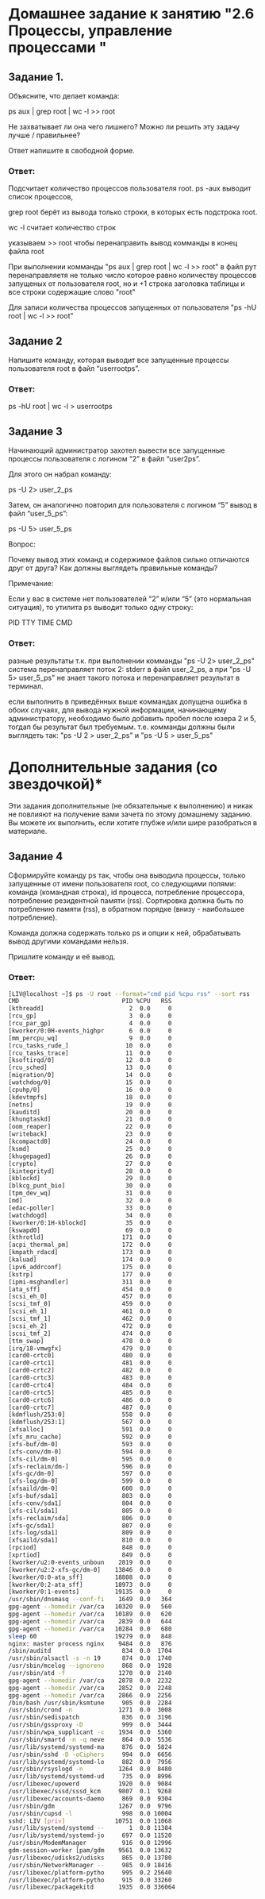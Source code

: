 # Домашнее задание к занятию "2.6 Процессы, управление процессами "


## Задание 1.
Объясните, что делает команда:

ps aux | grep root | wc -l >> root

Не захватывает ли она чего лишнего? Можно ли решить эту задачу лучше / правильнее?

Ответ напишите в свободной форме.

### Ответ: 

Подсчитает количество процессов пользователя root. 
ps -aux выводит список процессов, 

grep root берёт из вывода только строки, в которых есть подстрока root. 

wc -l считает количество строк 

указываем >> root чтобы перенаправить вывод комманды в конец файла root

При выполнении комманды "ps aux | grep root | wc -l >> root" в файл рут перенаправляетя не только число которое равно количеству процессов запущеных от пользователя root, но и +1 строка заголовка таблицы и все строки содержащие слово "root"

Для записи количества процессов запущенных от пользователя "ps -hU root | wc -l >> root"

## Задание 2
Напишите команду, которая выводит все запущенные процессы пользователя root в файл “userrootps”.

### Ответ: 

ps -hU root | wc -l > userrootps


## Задание 3
Начинающий администратор захотел вывести все запущенные процессы пользователя с логином “2” в файл “user2ps”.

Для этого он набрал команду:

ps -U 2> user_2_ps

Затем, он аналогично повторил для пользователя с логином “5” вывод в файл “user_5_ps”:

ps -U 5> user_5_ps

Вопрос:

Почему вывод этих команд и содержимое файлов сильно отличаются друг от друга? Как должны выглядеть правильные команды?

Примечание:

Если у вас в системе нет пользователей “2” и/или “5” (это нормальная ситуация), то утилита ps выводит только одну строку:

PID TTY TIME CMD

### Ответ: 

разные результаты т.к. при выполнении комманды "ps -U 2> user_2_ps" система перенаправляет поток 2: stderr в файл user_2_ps, а при "ps -U 5> user_5_ps" не знает такого потока и перенаправляет результат в терминал.

если выполнить в приведённых выше коммандах допущена ошибка в обоих случаях, для вывода нужной информации, начинающему администратору, необходимо было добавить пробел после юзера 2 и 5, тогдап бы результат был требуемым. т.е. комманды должны были выглядеть так: "ps -U 2 > user_2_ps" и "ps -U 5 > user_5_ps"

# Дополнительные задания (со звездочкой)*

Эти задания дополнительные (не обязательные к выполнению) и никак не повлияют на получение вами зачета по этому домашнему заданию. Вы можете их выполнить, если хотите глубже и/или шире разобраться в материале.

## Задание 4
Сформируйте команду ps так, чтобы она выводила процессы, только запущенные от имени пользователя root, со следующими полями: команда (командная строка), id процесса, потребление процессора, потребление резидентной памяти (rss). Сортировка должна быть по потреблению памяти (rss), в обратном порядке (внизу - наибольшее потребление).

Команда должна содержать только ps и опции к ней, обрабатывать вывод другими командами нельзя.

Пришлите команду и её вывод.



### Ответ: 
```bash
[LIV@localhost ~]$ ps -U root --format="cmd pid %cpu rss" --sort rss
CMD                             PID %CPU   RSS
[kthreadd]                        2  0.0     0
[rcu_gp]                          3  0.0     0
[rcu_par_gp]                      4  0.0     0
[kworker/0:0H-events_highpr       6  0.0     0
[mm_percpu_wq]                    9  0.0     0
[rcu_tasks_rude_]                10  0.0     0
[rcu_tasks_trace]                11  0.0     0
[ksoftirqd/0]                    12  0.0     0
[rcu_sched]                      13  0.0     0
[migration/0]                    14  0.0     0
[watchdog/0]                     15  0.0     0
[cpuhp/0]                        16  0.0     0
[kdevtmpfs]                      18  0.0     0
[netns]                          19  0.0     0
[kauditd]                        20  0.0     0
[khungtaskd]                     21  0.0     0
[oom_reaper]                     22  0.0     0
[writeback]                      23  0.0     0
[kcompactd0]                     24  0.0     0
[ksmd]                           25  0.0     0
[khugepaged]                     26  0.0     0
[crypto]                         27  0.0     0
[kintegrityd]                    28  0.0     0
[kblockd]                        29  0.0     0
[blkcg_punt_bio]                 30  0.0     0
[tpm_dev_wq]                     31  0.0     0
[md]                             32  0.0     0
[edac-poller]                    33  0.0     0
[watchdogd]                      34  0.0     0
[kworker/0:1H-kblockd]           35  0.0     0
[kswapd0]                        69  0.0     0
[kthrotld]                      171  0.0     0
[acpi_thermal_pm]               172  0.0     0
[kmpath_rdacd]                  173  0.0     0
[kaluad]                        174  0.0     0
[ipv6_addrconf]                 175  0.0     0
[kstrp]                         177  0.0     0
[ipmi-msghandler]               311  0.0     0
[ata_sff]                       454  0.0     0
[scsi_eh_0]                     457  0.0     0
[scsi_tmf_0]                    459  0.0     0
[scsi_eh_1]                     461  0.0     0
[scsi_tmf_1]                    462  0.0     0
[scsi_eh_2]                     472  0.0     0
[scsi_tmf_2]                    474  0.0     0
[ttm_swap]                      478  0.0     0
[irq/18-vmwgfx]                 479  0.0     0
[card0-crtc0]                   480  0.0     0
[card0-crtc1]                   481  0.0     0
[card0-crtc2]                   482  0.0     0
[card0-crtc3]                   483  0.0     0
[card0-crtc4]                   484  0.0     0
[card0-crtc5]                   485  0.0     0
[card0-crtc6]                   486  0.0     0
[card0-crtc7]                   487  0.0     0
[kdmflush/253:0]                558  0.0     0
[kdmflush/253:1]                567  0.0     0
[xfsalloc]                      591  0.0     0
[xfs_mru_cache]                 592  0.0     0
[xfs-buf/dm-0]                  593  0.0     0
[xfs-conv/dm-0]                 594  0.0     0
[xfs-cil/dm-0]                  595  0.0     0
[xfs-reclaim/dm-]               596  0.0     0
[xfs-gc/dm-0]                   597  0.0     0
[xfs-log/dm-0]                  599  0.0     0
[xfsaild/dm-0]                  600  0.0     0
[xfs-buf/sda1]                  803  0.0     0
[xfs-conv/sda1]                 804  0.0     0
[xfs-cil/sda1]                  805  0.0     0
[xfs-reclaim/sda]               806  0.0     0
[xfs-gc/sda1]                   807  0.0     0
[xfs-log/sda1]                  809  0.0     0
[xfsaild/sda1]                  810  0.0     0
[rpciod]                        848  0.0     0
[xprtiod]                       849  0.0     0
[kworker/u2:0-events_unboun    2819  0.0     0
[kworker/u2:2-xfs-gc/dm-0]    13846  0.0     0
[kworker/0:0-ata_sff]         18808  0.0     0
[kworker/0:2-ata_sff]         18973  0.0     0
[kworker/0:1-events]          19135  0.0     0
/usr/sbin/dnsmasq --conf-fi    1649  0.0   364
gpg-agent --homedir /var/ca   10320  0.0   560
gpg-agent --homedir /var/ca   10189  0.0   620
gpg-agent --homedir /var/ca    2839  0.0   644
gpg-agent --homedir /var/ca   10284  0.0   680
sleep 60                      19279  0.0   848
nginx: master process nginx    9484  0.0   876
/sbin/auditd                    834  0.0  1704
/usr/sbin/alsactl -s -n 19      874  0.0  1740
/usr/sbin/mcelog --ignoreno     868  0.0  1928
/usr/sbin/atd -f               1270  0.0  2140
gpg-agent --homedir /var/ca    2878  0.0  2232
gpg-agent --homedir /var/ca    2852  0.0  2248
gpg-agent --homedir /var/ca    2866  0.0  2256
/bin/bash /usr/sbin/ksmtune     905  0.0  2284
/usr/sbin/crond -n             1271  0.0  3008
/usr/sbin/sedispatch            836  0.0  3196
/usr/sbin/gssproxy -D           999  0.0  3444
/usr/sbin/wpa_supplicant -c    1934  0.0  5360
/usr/sbin/smartd -n -q neve     864  0.0  5536
/usr/lib/systemd/systemd-ma     876  0.0  5824
/usr/sbin/sshd -D -oCiphers     994  0.0  6656
/usr/lib/systemd/systemd-lo     882  0.0  7956
/usr/sbin/rsyslogd -n          1264  0.0  8480
/usr/lib/systemd/systemd-ud     735  0.0  8996
/usr/libexec/upowerd           1920  0.0  9084
/usr/libexec/sssd/sssd_kcm     9807  0.1  9268
/usr/libexec/accounts-daemo     869  0.0  9304
/usr/sbin/gdm                  1267  0.0  9796
/usr/sbin/cupsd -l              998  0.0 10004
sshd: LIV [priv]              10751  0.0 11068
/usr/lib/systemd/systemd --       1  0.0 11384
/usr/lib/systemd/systemd-jo     697  0.0 11520
/usr/sbin/ModemManager          916  0.0 12996
gdm-session-worker [pam/gdm    9561  0.0 13632
/usr/libexec/udisks2/udisks     865  0.0 13780
/usr/sbin/NetworkManager --     985  0.0 18416
/usr/libexec/platform-pytho     995  0.2 25640
/usr/libexec/platform-pytho     915  0.0 33260
/usr/libexec/packagekitd       1935  0.0 336064
```
